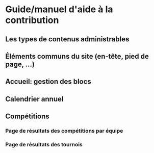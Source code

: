 # Guide/manuel d'aide à la contribution

## Les types de contenus administrables

## Éléments communs du site (en-tête, pied de page, ...)

## Accueil: gestion des blocs

## Calendrier annuel

## Compétitions

### Page de résultats des compétitions par équipe

### Page de résultats des tournois
